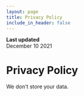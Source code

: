 ```yaml
---
layout: page
title: Privacy Policy
include_in_header: false
---
```


**Last updated**  
December 10 2021

# Privacy Policy
We don't store your data.
